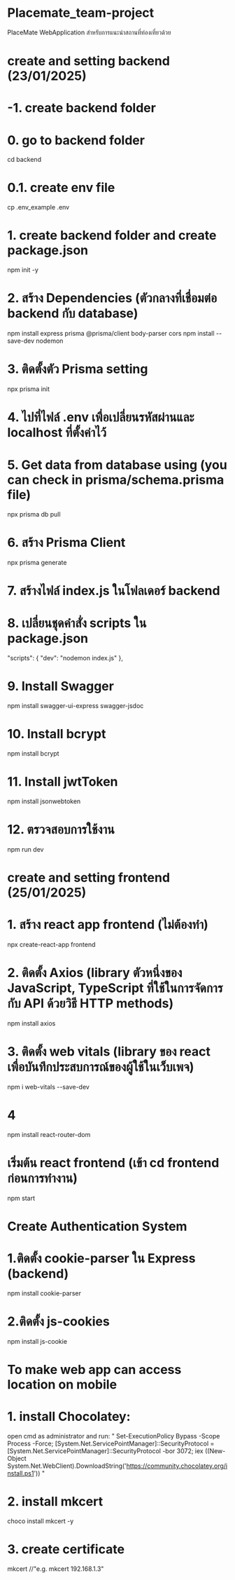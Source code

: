 # Placemate_team-project
PlaceMate WebApplication สำหรับการแนะนำสถานที่ท่องเที่ยวด้วย

# create and setting backend (23/01/2025)

# -1. create backend folder

# 0. go to backend folder
cd backend

# 0.1. create env file
cp .env_example .env

# 1. create backend folder and create package.json
npm init -y

# 2. สร้าง Dependencies (ตัวกลางที่เชื่อมต่อ backend กับ database)
npm install express prisma @prisma/client body-parser cors
npm install --save-dev nodemon

# 3. ติดตั้งตัว Prisma setting
npx prisma init

# 4. ไปที่ไฟล์ .env เพื่อเปลี่ยนรหัสผ่านและ localhost ที่ตั้งค่าไว้

# 5. Get data from database using (you can check in prisma/schema.prisma file)
npx prisma db pull

# 6. สร้าง Prisma Client
npx prisma generate

# 7. สร้างไฟล์ index.js ในโฟลเดอร์ backend

# 8. เปลี่ยนชุดคำสั่ง scripts ใน package.json
"scripts": {
    "dev": "nodemon index.js"
  },

# 9. Install Swagger
npm install swagger-ui-express swagger-jsdoc

# 10. Install bcrypt
npm install bcrypt

# 11. Install jwtToken
npm install jsonwebtoken

# 12. ตรวจสอบการใช้งาน
npm run dev

# create and setting frontend (25/01/2025)

# 1. สร้าง react app frontend (ไม่ต้องทำ)
npx create-react-app frontend

# 2. ติดตั้ง Axios (library ตัวหนึ่งของ JavaScript, TypeScript ที่ใช้ในการจัดการกับ API ด้วยวิธี HTTP methods)
npm install axios

# 3. ติดตั้ง web vitals (library ของ react เพื่อบันทึกประสบการณ์ของผู้ใช้ในเว็บเพจ)
npm i web-vitals --save-dev

# 4
npm install react-router-dom

# เริ่มต้น react frontend (เข้า cd frontend ก่อนการทำงาน)
npm start

# Create Authentication System

# 1.ติดตั้ง cookie-parser ใน Express (backend)
npm install cookie-parser

# 2.ติดตั้ง js-cookies
npm install js-cookie

# To make web app can access location on mobile

# 1. install Chocolatey:
open cmd as administrator and run:
"
Set-ExecutionPolicy Bypass -Scope Process -Force; [System.Net.ServicePointManager]::SecurityProtocol = [System.Net.ServicePointManager]::SecurityProtocol -bor 3072; iex ((New-Object System.Net.WebClient).DownloadString('https://community.chocolatey.org/install.ps1'))
"

# 2. install mkcert
choco install mkcert -y

# 3. create certificate
mkcert <IP ADDRESS> //"e.g. mkcert 192.168.1.3"

